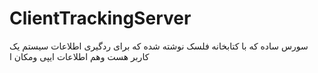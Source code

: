 # ClientTrackingServer
سورس ساده که با کتابخانه فلسک نوشته شده که برای ردگیری اطلاعات سیستم   یک کاربر هست وهم اطلاعات ایپی  ومکان ا
